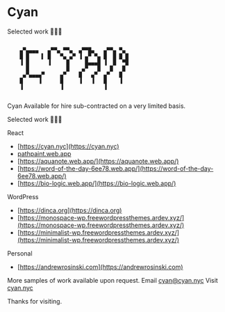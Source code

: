 # Cyan
Selected work 🌈✨🦅
```

    ▄▀▄▄▄▄   ▄▀▀▄ ▀▀▄  ▄▀▀█▄   ▄▀▀▄ ▀▄ 
    █ █    ▌ █   ▀▄ ▄▀ ▐ ▄▀ ▀▄ █  █ █ █ 
    ▐ █      ▐     █     █▄▄▄█ ▐  █  ▀█ 
      █            █    ▄▀   █   █   █  
     ▄▀▄▄▄▄▀     ▄▀    █   ▄▀  ▄▀   █   
    █     ▐      █     ▐   ▐   █    ▐   
    ▐            ▐             ▐        
      
```
Cyan
Available for hire sub-contracted on a very limited basis.

Selected work 🌈✨🦅

React
* [https://cyan.nyc](https://cyan.nyc)
* [pathpaint.web.app](https://pathpaint.web.app)
* [https://aquanote.web.app/](https://aquanote.web.app/)
* [https://word-of-the-day-6ee78.web.app/](https://word-of-the-day-6ee78.web.app/)
* [https://bio-logic.web.app/](https://bio-logic.web.app/)

WordPress
* [https://dinca.org](https://dinca.org)
* [https://monospace-wp.freewordpressthemes.ardev.xyz/](https://monospace-wp.freewordpressthemes.ardev.xyz/)
* [https://minimalist-wp.freewordpressthemes.ardev.xyz/](https://minimalist-wp.freewordpressthemes.ardev.xyz/)

Personal
* [https://andrewrosinski.com](https://andrewrosinski.com)

More samples of work available upon request.
Email [cyan@cyan.nyc](mailto:cyan@cyan.nyc)
Visit [cyan.nyc](https://cyan.nyc)

Thanks for visiting.
